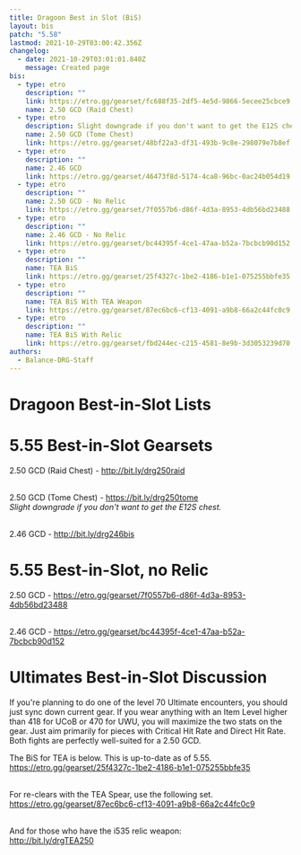 ```yaml
---
title: Dragoon Best in Slot (BiS)
layout: bis
patch: "5.58"
lastmod: 2021-10-29T03:00:42.356Z
changelog:
  - date: 2021-10-29T03:01:01.840Z
    message: Created page
bis:
  - type: etro
    description: ""
    link: https://etro.gg/gearset/fc688f35-2df5-4e5d-9866-5ecee25cbce9
    name: 2.50 GCD (Raid Chest)
  - type: etro
    description: Slight downgrade if you don't want to get the E12S chest.
    name: 2.50 GCD (Tome Chest)
    link: https://etro.gg/gearset/48bf22a3-df31-493b-9c8e-298079e7b8ef
  - type: etro
    description: ""
    name: 2.46 GCD
    link: https://etro.gg/gearset/46473f8d-5174-4ca8-96bc-0ac24b054d19
  - type: etro
    description: ""
    name: 2.50 GCD - No Relic
    link: https://etro.gg/gearset/7f0557b6-d86f-4d3a-8953-4db56bd23488
  - type: etro
    description: ""
    name: 2.46 GCD - No Relic
    link: https://etro.gg/gearset/bc44395f-4ce1-47aa-b52a-7bcbcb90d152
  - type: etro
    description: ""
    name: TEA BiS
    link: https://etro.gg/gearset/25f4327c-1be2-4186-b1e1-075255bbfe35
  - type: etro
    description: ""
    name: TEA BiS With TEA Weapon
    link: https://etro.gg/gearset/87ec6bc6-cf13-4091-a9b8-66a2c44fc0c9
  - type: etro
    description: ""
    name: TEA BiS With Relic
    link: https://etro.gg/gearset/fbd244ec-c215-4581-8e9b-3d3053239d70
authors:
  - Balance-DRG-Staff
---
```

# Dragoon Best-in-Slot Lists

# 5.55 Best-in-Slot Gearsets

2.50 GCD (Raid Chest) -  <http://bit.ly/drg250raid>

\
2.50 GCD (Tome Chest) - <https://bit.ly/drg250tome>  \
*Slight downgrade if you don't want to get the E12S chest.*

\
2.46 GCD - <http://bit.ly/drg246bis>  

# 5.55 Best-in-Slot, no Relic

2.50 GCD - <https://etro.gg/gearset/7f0557b6-d86f-4d3a-8953-4db56bd23488>

\
2.46 GCD - <https://etro.gg/gearset/bc44395f-4ce1-47aa-b52a-7bcbcb90d152>

# Ultimates Best-in-Slot Discussion

If you're planning to do one of the level 70 Ultimate encounters, you should just sync down current gear. If you wear anything with an Item Level higher than 418 for UCoB or 470 for UWU, you will maximize the two stats on the gear. Just aim primarily for pieces with Critical Hit Rate and Direct Hit Rate. Both fights are perfectly well-suited for a 2.50 GCD.

The BiS for TEA is below. This is up-to-date as of 5.55.\
<https://etro.gg/gearset/25f4327c-1be2-4186-b1e1-075255bbfe35>

\
For re-clears with the TEA Spear, use the following set.\
<https://etro.gg/gearset/87ec6bc6-cf13-4091-a9b8-66a2c44fc0c9>

\
And for those who have the i535 relic weapon:\
<http://bit.ly/drgTEA250>